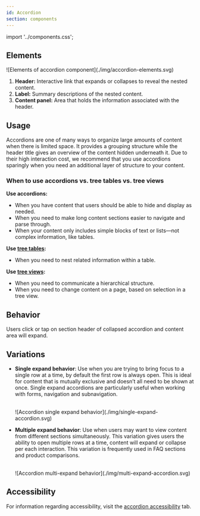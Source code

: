 ```yaml
---
id: Accordion
section: components
---
```


import '../components.css';

## Elements

<div class="ws-docs-content-img">
![Elements of accordion component](./img/accordion-elements.svg)
</div>

1. **Header:** Interactive link that expands or collapses to reveal the nested content.
2. **Label:** Summary descriptions of the nested content.
3. **Content panel:** Area that holds the information associated with the header.

## Usage
Accordions are one of many ways to organize large amounts of content when there is limited space. It provides a grouping structure while the header title gives an overview of the content hidden underneath it. Due to their high interaction cost, we recommend that you use accordions sparingly when you need an additional layer of structure to your content. 

### When to use accordions vs. tree tables vs. tree views

**Use accordions:**
- When you have content that users should be able to hide and display as needed.
- When you need to make long content sections easier to navigate and parse through. 
- When your content only includes simple blocks of text or lists&mdash;not complex information, like tables. 

**Use [tree tables](/components/table#tree-table):** 
- When you need to nest related information within a table.

**Use [tree views](/components/tree-view):** 
- When you need to communicate a hierarchical structure.
- When you need to change content on a page, based on selection in a tree view.

## Behavior
Users click or tap on section header of collapsed accordion and content area will expand.

## Variations

* **Single expand behavior**: 
Use when you are trying to bring focus to a single row at a time, by default the first row is always open. This is ideal for content that is mutually exclusive and doesn’t all need to be shown at once. Single expand accordions are particularly useful when working with forms, navigation and subnavigation.  

  <br />

  <div class="ws-docs-content-img">
  ![Accordion single expand behavior](./img/single-expand-accordion.svg)
  </div>

* **Multiple expand behavior**: Use when users may want to view content from different sections simultaneously. This variation gives users the ability to open multiple rows at a time, content will expand or collapse per each interaction. This variation is frequently used in FAQ sections and product comparisons.

  <br />
  
  <div class="ws-docs-content-img">
  ![Accordion multi-expand behavior](./img/multi-expand-accordion.svg) 
  </div>

## Accessibility

For information regarding accessibility, visit the [accordion accessibility](/components/accordion/accessibility) tab.